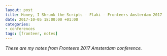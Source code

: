 ```yaml
---
layout: post
title: Honey, I Shrunk the Scripts - Flaki - Fronteers Amsterdam 2017
date: 2017-10-05 18:00:00 +01:00
categories:
- conferences
tags: [fronteer, notes]
---
```


_These are my notes from Fronteers 2017 Amsterdam conference._


